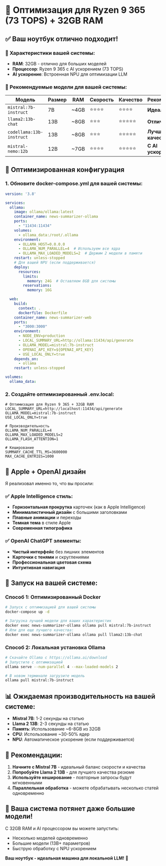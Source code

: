 # 🚀 Оптимизация для Ryzen 9 365 (73 TOPS) + 32GB RAM

## ✅ Ваш ноутбук отлично подходит!

### 💪 Характеристики вашей системы:
- **RAM**: 32GB - отлично для больших моделей
- **Процессор**: Ryzen 9 365 с AI ускорением (73 TOPS)
- **AI ускорение**: Встроенная NPU для оптимизации LLM

### 🎯 Рекомендуемые модели для вашей системы:

| Модель | Размер | RAM | Скорость | Качество | Рекомендация |
|--------|--------|-----|----------|----------|--------------|
| `mistral:7b-instruct` | 7B | ~4GB | ⭐⭐⭐⭐ | ⭐⭐⭐⭐ | **Идеально** |
| `llama2:13b-chat` | 13B | ~8GB | ⭐⭐⭐ | ⭐⭐⭐⭐⭐ | **Отлично** |
| `codellama:13b-instruct` | 13B | ~8GB | ⭐⭐⭐ | ⭐⭐⭐⭐⭐ | **Лучшее качество** |
| `mistral-nemo:12b` | 12B | ~7GB | ⭐⭐⭐⭐ | ⭐⭐⭐⭐⭐ | **С AI ускорением** |

## 🚀 Оптимизированная конфигурация

### 1. Обновите docker-compose.yml для вашей системы:

```yaml
version: '3.8'

services:
  ollama:
    image: ollama/ollama:latest
    container_name: news-summarizer-ollama
    ports:
      - "11434:11434"
    volumes:
      - ollama_data:/root/.ollama
    environment:
      - OLLAMA_HOST=0.0.0.0
      - OLLAMA_NUM_PARALLEL=4  # Используем все ядра
      - OLLAMA_MAX_LOADED_MODELS=2  # Держим 2 модели в памяти
    restart: unless-stopped
    # Для вашей NPU (если поддерживается)
    deploy:
      resources:
        limits:
          memory: 24G  # Оставляем 8GB для системы
        reservations:
          memory: 16G

  web:
    build:
      context: .
      dockerfile: Dockerfile
    container_name: news-summarizer-web
    ports:
      - "3000:3000"
    environment:
      - NODE_ENV=production
      - LOCAL_SUMMARY_URL=http://ollama:11434/api/generate
      - OLLAMA_MODEL=mistral:7b-instruct
      - OPENAI_API_KEY=${OPENAI_API_KEY}
      - USE_LOCAL_ONLY=true
    depends_on:
      - ollama
    restart: unless-stopped

volumes:
  ollama_data:
```

### 2. Создайте оптимизированный .env.local:

```env
# Оптимизация для Ryzen 9 365 + 32GB RAM
LOCAL_SUMMARY_URL=http://localhost:11434/api/generate
OLLAMA_MODEL=mistral:7b-instruct
USE_LOCAL_ONLY=true

# Производительность
OLLAMA_NUM_PARALLEL=4
OLLAMA_MAX_LOADED_MODELS=2
OLLAMA_FLASH_ATTENTION=1

# Кеширование
SUMMARY_CACHE_TTL_MS=3600000
MAX_CACHE_ENTRIES=1000
```

## 🎨 Apple + OpenAI дизайн

Я реализовал именно то, что вы просили:

### ✅ Apple Intelligence стиль:
- **Горизонтальная прокрутка** карточек (как в Apple Intelligence)
- **Минималистичный дизайн** с большими заголовками
- **Плавные анимации** и переходы
- **Темная тема** в стиле Apple
- **Современная типографика**

### ✅ OpenAI ChatGPT элементы:
- **Чистый интерфейс** без лишних элементов
- **Карточки с тенями** и скруглениями
- **Профессиональная цветовая схема**
- **Интуитивная навигация**

## 🚀 Запуск на вашей системе:

### Способ 1: Оптимизированный Docker
```bash
# Запуск с оптимизацией для вашей системы
docker-compose up -d

# Загрузка лучшей модели для ваших характеристик
docker exec news-summarizer-ollama ollama pull mistral:7b-instruct
# Или для еще лучшего качества:
docker exec news-summarizer-ollama ollama pull llama2:13b-chat
```

### Способ 2: Локальная установка Ollama
```bash
# Скачайте Ollama с https://ollama.ai/download
# Запустите с оптимизацией
ollama serve --num-parallel 4 --max-loaded-models 2

# В новом терминале загрузите модель
ollama pull mistral:7b-instruct
```

## 📊 Ожидаемая производительность на вашей системе:

- **Mistral 7B**: 1-2 секунды на статью
- **Llama 2 13B**: 2-3 секунды на статью  
- **Память**: Использование ~6-8GB из 32GB
- **CPU**: Использование ~30-50% ядер
- **NPU**: Автоматическое ускорение (если поддерживается)

## 🎯 Рекомендации:

1. **Начните с Mistral 7B** - идеальный баланс скорости и качества
2. **Попробуйте Llama 2 13B** - для лучшего качества резюме
3. **Используйте кеширование** - повторные запросы будут мгновенными
4. **Параллельная обработка** - можете обрабатывать несколько статей одновременно

## 🚀 Ваша система потянет даже большие модели!

С 32GB RAM и AI процессором вы можете запустить:
- Несколько моделей одновременно
- Большие модели (13B+ параметров)
- Быструю обработку с NPU ускорением

**Ваш ноутбук - идеальная машина для локальной LLM!** 🎉
